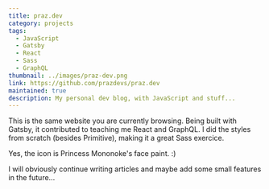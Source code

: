 ```yaml
---
title: praz.dev
category: projects
tags:
  - JavaScript
  - Gatsby
  - React
  - Sass
  - GraphQL
thumbnail: ../images/praz-dev.png
link: https://github.com/prazdevs/praz.dev
maintained: true
description: My personal dev blog, with JavaScript and stuff...
---
```


This is the same website you are currently browsing. Being built with Gatsby, it contributed to teaching me React and GraphQL. I did the styles from scratch (besides Primitive), making it a great Sass exercice.

Yes, the icon is Princess Mononoke's face paint. :)

I will obviously continue writing articles and maybe add some small features in the future...
